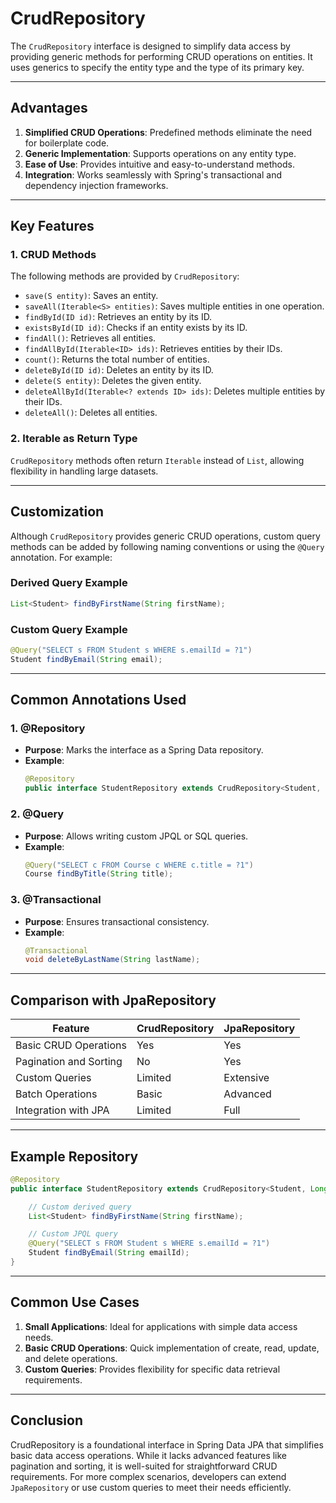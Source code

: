 # CrudRepository
The `CrudRepository` interface is designed to simplify data access by providing generic methods for performing CRUD operations on entities. It uses generics to specify the entity type and the type of its primary key.

---

## Advantages
1. **Simplified CRUD Operations**: Predefined methods eliminate the need for boilerplate code.
2. **Generic Implementation**: Supports operations on any entity type.
3. **Ease of Use**: Provides intuitive and easy-to-understand methods.
4. **Integration**: Works seamlessly with Spring's transactional and dependency injection frameworks.

---

## Key Features

### 1. CRUD Methods
The following methods are provided by `CrudRepository`:
- `save(S entity)`: Saves an entity.
- `saveAll(Iterable<S> entities)`: Saves multiple entities in one operation.
- `findById(ID id)`: Retrieves an entity by its ID.
- `existsById(ID id)`: Checks if an entity exists by its ID.
- `findAll()`: Retrieves all entities.
- `findAllById(Iterable<ID> ids)`: Retrieves entities by their IDs.
- `count()`: Returns the total number of entities.
- `deleteById(ID id)`: Deletes an entity by its ID.
- `delete(S entity)`: Deletes the given entity.
- `deleteAllById(Iterable<? extends ID> ids)`: Deletes multiple entities by their IDs.
- `deleteAll()`: Deletes all entities.

### 2. Iterable as Return Type
`CrudRepository` methods often return `Iterable` instead of `List`, allowing flexibility in handling large datasets.

---

## Customization
Although `CrudRepository` provides generic CRUD operations, custom query methods can be added by following naming conventions or using the `@Query` annotation. For example:

### Derived Query Example
```java
List<Student> findByFirstName(String firstName);
```

### Custom Query Example
```java
@Query("SELECT s FROM Student s WHERE s.emailId = ?1")
Student findByEmail(String email);
```

---

## Common Annotations Used

### 1. @Repository
- **Purpose**: Marks the interface as a Spring Data repository.
- **Example**:
  ```java
  @Repository
  public interface StudentRepository extends CrudRepository<Student, Long> {}
  ```

### 2. @Query
- **Purpose**: Allows writing custom JPQL or SQL queries.
- **Example**:
  ```java
  @Query("SELECT c FROM Course c WHERE c.title = ?1")
  Course findByTitle(String title);
  ```

### 3. @Transactional
- **Purpose**: Ensures transactional consistency.
- **Example**:
  ```java
  @Transactional
  void deleteByLastName(String lastName);
  ```

---

## Comparison with JpaRepository
| Feature                 | CrudRepository       | JpaRepository         |
|-------------------------|----------------------|-----------------------|
| Basic CRUD Operations   | Yes                 | Yes                   |
| Pagination and Sorting  | No                  | Yes                   |
| Custom Queries          | Limited             | Extensive             |
| Batch Operations        | Basic               | Advanced              |
| Integration with JPA    | Limited             | Full                  |

---

## Example Repository
```java
@Repository
public interface StudentRepository extends CrudRepository<Student, Long> {

    // Custom derived query
    List<Student> findByFirstName(String firstName);

    // Custom JPQL query
    @Query("SELECT s FROM Student s WHERE s.emailId = ?1")
    Student findByEmail(String emailId);
}
```

---

## Common Use Cases
1. **Small Applications**: Ideal for applications with simple data access needs.
2. **Basic CRUD Operations**: Quick implementation of create, read, update, and delete operations.
3. **Custom Queries**: Provides flexibility for specific data retrieval requirements.

---

## Conclusion
CrudRepository is a foundational interface in Spring Data JPA that simplifies basic data access operations. While it lacks advanced features like pagination and sorting, it is well-suited for straightforward CRUD requirements. For more complex scenarios, developers can extend `JpaRepository` or use custom queries to meet their needs efficiently.

